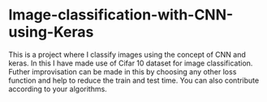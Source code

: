 # Image-classification-with-CNN-using-Keras
This is a project where I classify images using the concept of CNN and keras. In this I have made use of Cifar 10 dataset for image classification.
Futher improvisation can be made in this by choosing any other loss function and help to reduce the train and test time. You can also contribute according to your algorithms.
